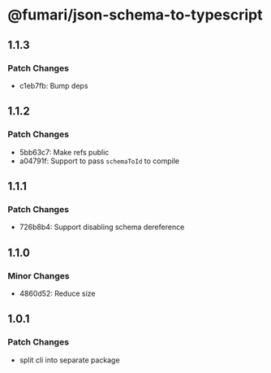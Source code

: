 # @fumari/json-schema-to-typescript

## 1.1.3

### Patch Changes

- c1eb7fb: Bump deps

## 1.1.2

### Patch Changes

- 5bb63c7: Make refs public
- a04791f: Support to pass `schemaToId` to compile

## 1.1.1

### Patch Changes

- 726b8b4: Support disabling schema dereference

## 1.1.0

### Minor Changes

- 4860d52: Reduce size

## 1.0.1

### Patch Changes

- split cli into separate package
